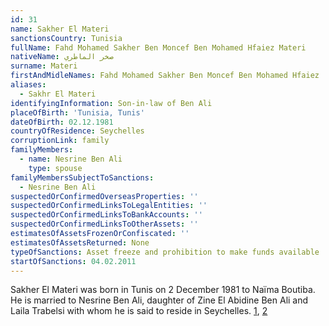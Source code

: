 ```yaml
---
id: 31
name: Sakher El Materi
sanctionsCountry: Tunisia
fullName: Fahd Mohamed Sakher Ben Moncef Ben Mohamed Hfaiez Materi
nativeName: صخر الماطري
surname: Materi
firstAndMidleNames: Fahd Mohamed Sakher Ben Moncef Ben Mohamed Hfaiez
aliases:
  - Sakhr El Materi
identifyingInformation: Son-in-law of Ben Ali
placeOfBirth: 'Tunisia, Tunis'
dateOfBirth: 02.12.1981
countryOfResidence: Seychelles
corruptionLink: family
familyMembers:
  - name: Nesrine Ben Ali
    type: spouse
familyMembersSubjectToSanctions:
  - Nesrine Ben Ali
suspectedOrConfirmedOverseasProperties: ''
suspectedOrConfirmedLinksToLegalEntities: ''
suspectedOrConfirmedLinksToBankAccounts: ''
suspectedOrConfirmedLinksToOtherAssets: ''
estimatesOfAssetsFrozenOrConfiscated: ''
estimatesOfAssetsReturned: None
typeOfSanctions: Asset freeze and prohibition to make funds available
startOfSanctions: 04.02.2011
---
```

Sakher El Materi was born in Tunis on 2 December 1981 to Naïma Boutiba. He is 
married to Nesrine Ben Ali, daughter of Zine El Abidine Ben Ali and Laila 
Trabelsi with whom he is said to reside in Seychelles. 
[1](https://eur-lex.europa.eu/legal-content/EN/TXT/?uri=CELEX:02011R0101-20170128), 
[2](https://www.aljazeera.com/indepth/features/2014/03/revealing-tunisia-corruption-under-ben-ali-201432785825560542.html)
